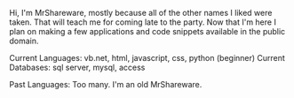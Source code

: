 Hi, I'm MrShareware, mostly because all of the other names I liked were taken.
That will teach me for coming late to the party.
Now that I'm here I plan on making a few applications and code snippets
available in the public domain.

Current Languages: vb.net, html, javascript, css, python (beginner)
Current Databases: sql server, mysql, access

Past Languages: Too many. I'm an old MrShareware.
